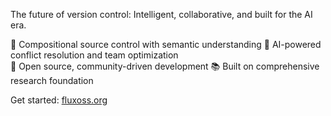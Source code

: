 The future of version control: Intelligent, collaborative, and built for the AI era.

🌊 Compositional source control with semantic understanding
🧠 AI-powered conflict resolution and team optimization  
🚀 Open source, community-driven development
📚 Built on comprehensive research foundation

Get started: [fluxoss.org](https://fluxoss.org)